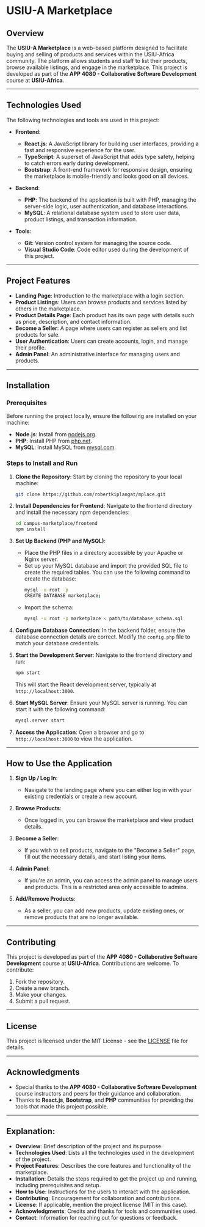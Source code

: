 # USIU-A Marketplace

## Overview

The **USIU-A Marketplace** is a web-based platform designed to facilitate buying and selling of products and services within the USIU-Africa community. The platform allows students and staff to list their products, browse available listings, and engage in the marketplace. This project is developed as part of the **APP 4080 - Collaborative Software Development** course at **USIU-Africa**.

---

## Technologies Used

The following technologies and tools are used in this project:

- **Frontend**:

  - **React.js**: A JavaScript library for building user interfaces, providing a fast and responsive experience for the user.
  - **TypeScript**: A superset of JavaScript that adds type safety, helping to catch errors early during development.
  - **Bootstrap**: A front-end framework for responsive design, ensuring the marketplace is mobile-friendly and looks good on all devices.

- **Backend**:

  - **PHP**: The backend of the application is built with PHP, managing the server-side logic, user authentication, and database interactions.
  - **MySQL**: A relational database system used to store user data, product listings, and transaction information.

- **Tools**:
  - **Git**: Version control system for managing the source code.
  - **Visual Studio Code**: Code editor used during the development of this project.

---

## Project Features

- **Landing Page**: Introduction to the marketplace with a login section.
- **Product Listings**: Users can browse products and services listed by others in the marketplace.
- **Product Details Page**: Each product has its own page with details such as price, description, and contact information.
- **Become a Seller**: A page where users can register as sellers and list products for sale.
- **User Authentication**: Users can create accounts, login, and manage their profile.
- **Admin Panel**: An administrative interface for managing users and products.

---

## Installation

### Prerequisites

Before running the project locally, ensure the following are installed on your machine:

- **Node.js**: Install from [nodejs.org](https://nodejs.org/).
- **PHP**: Install PHP from [php.net](https://www.php.net/).
- **MySQL**: Install MySQL from [mysql.com](https://www.mysql.com/).

### Steps to Install and Run

1. **Clone the Repository**:
   Start by cloning the repository to your local machine:

   ```bash
   git clone https://github.com/robertkiplangat/mplace.git
   ```

2. **Install Dependencies for Frontend**:
   Navigate to the frontend directory and install the necessary npm dependencies:

   ```bash
   cd campus-marketplace/frontend
   npm install
   ```

3. **Set Up Backend (PHP and MySQL)**:

   - Place the PHP files in a directory accessible by your Apache or Nginx server.
   - Set up your MySQL database and import the provided SQL file to create the required tables. You can use the following command to create the database:
     ```bash
     mysql -u root -p
     CREATE DATABASE marketplace;
     ```
   - Import the schema:
     ```bash
     mysql -u root -p marketplace < path/to/database_schema.sql
     ```

4. **Configure Database Connection**:
   In the backend folder, ensure the database connection details are correct. Modify the `config.php` file to match your database credentials.

5. **Start the Development Server**:
   Navigate to the frontend directory and run:

   ```bash
   npm start
   ```

   This will start the React development server, typically at `http://localhost:3000`.

6. **Start MySQL Server**:
   Ensure your MySQL server is running. You can start it with the following command:

   ```bash
   mysql.server start
   ```

7. **Access the Application**:
   Open a browser and go to `http://localhost:3000` to view the application.

---

## How to Use the Application

1. **Sign Up / Log In**:
   - Navigate to the landing page where you can either log in with your existing credentials or create a new account.
2. **Browse Products**:
   - Once logged in, you can browse the marketplace and view product details.
3. **Become a Seller**:

   - If you wish to sell products, navigate to the "Become a Seller" page, fill out the necessary details, and start listing your items.

4. **Admin Panel**:

   - If you're an admin, you can access the admin panel to manage users and products. This is a restricted area only accessible to admins.

5. **Add/Remove Products**:
   - As a seller, you can add new products, update existing ones, or remove products that are no longer available.

---

## Contributing

This project is developed as part of the **APP 4080 - Collaborative Software Development** course at **USIU-Africa**. Contributions are welcome. To contribute:

1. Fork the repository.
2. Create a new branch.
3. Make your changes.
4. Submit a pull request.

---

## License

This project is licensed under the MIT License - see the [LICENSE](LICENSE) file for details.

---

## Acknowledgments

- Special thanks to the **APP 4080 - Collaborative Software Development** course instructors and peers for their guidance and collaboration.
- Thanks to **React.js**, **Bootstrap**, and **PHP** communities for providing the tools that made this project possible.

---

## Explanation:

- **Overview**: Brief description of the project and its purpose.
- **Technologies Used**: Lists all the technologies used in the development of the project.
- **Project Features**: Describes the core features and functionality of the marketplace.
- **Installation**: Details the steps required to get the project up and running, including prerequisites and setup.
- **How to Use**: Instructions for the users to interact with the application.
- **Contributing**: Encouragement for collaboration and contributions.
- **License**: If applicable, mention the project license (MIT in this case).
- **Acknowledgments**: Credits and thanks for tools and communities used.
- **Contact**: Information for reaching out for questions or feedback.
